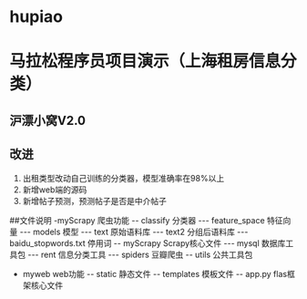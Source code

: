 # hupiao
# 马拉松程序员项目演示（上海租房信息分类）
## 沪漂小窝V2.0

## 改进
1. 出租类型改动自己训练的分类器，模型准确率在98%以上
2. 新增web端的源码
3. 新增帖子预测，预测帖子是否是中介帖子

##文件说明
 -myScrapy 爬虫功能
 -- classify 分类器
 --- feature_space 特征向量
 --- models 模型
 --- text 原始语料库
 --- text2 分组后语料库
 --- baidu_stopwords.txt 停用词
 -- myScrapy Scrapy核心文件
 --- mysql 数据库工具包
 --- rent 信息分类工具
 --- spiders 豆瓣爬虫
 -- utils 公共工具包
 - myweb web功能
 -- static 静态文件
 -- templates 模板文件
 -- app.py flas框架核心文件
